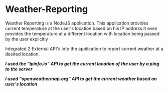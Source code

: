 # Weather-Reporting
Weather Reporting is a NodeJS application.
This application provides current temperature at the user's location based on his IP address.It even provides the temperature at a different location with location being passed by the user explicitly

Integrated 2 External API's into the application to report current weather at a desired location.

***I used the "ipinfo.io" API to get the current location of the user by a ping to the server***

***I used "openweathermap.org" API to get the current weather based on user's location***
